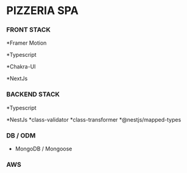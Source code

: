# PIZZERIA SPA

### FRONT STACK 

*Framer Motion

*Typescript

*Chakra-UI

*NextJs


### BACKEND STACK

*Typescript

*NestJs
    *class-validator
    *class-transformer
    *@nestjs/mapped-types

### DB / ODM

* MongoDB / Mongoose

### AWS